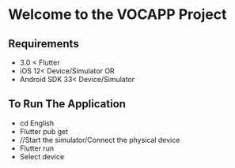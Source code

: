 # Welcome to the VOCAPP Project

## Requirements
+ 3.0 < Flutter  
+ iOS 12< Device/Simulator OR
+ Android SDK 33< Device/Simulator




## To Run The Application
+ cd English
+ Flutter pub get
+ //Start the simulator/Connect the physical device
+ Flutter run 
+ Select device